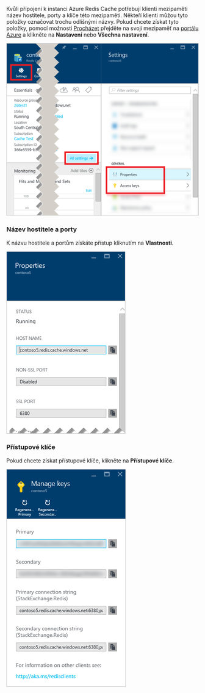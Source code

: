 Kvůli připojení k instanci Azure Redis Cache potřebují klienti mezipaměti název hostitele, porty a klíče této mezipaměti. Někteří klienti můžou tyto položky označovat trochu odlišnými názvy. Pokud chcete získat tyto položky, pomocí možnosti [Procházet](../articles/redis-cache/cache-configure.md#configure-redis-cache-settings) přejděte na svoji mezipaměť na [portálu Azure](https://portal.azure.com) a klikněte na **Nastavení** nebo **Všechna nastavení**. 

![Nastavení mezipaměti Redis](media/redis-cache-access-keys/redis-cache-settings.png)

### Název hostitele a porty

K názvu hostitele a portům získáte přístup kliknutím na **Vlastnosti**.

![Vlastnosti mezipaměti Redis](media/redis-cache-access-keys/redis-cache-properties.png)

### Přístupové klíče

Pokud chcete získat přístupové klíče, klikněte na **Přístupové klíče**.

![Přístupové klíče mezipaměti Redis](media/redis-cache-access-keys/redis-cache-access-keys.png)

<!--HONumber=Sep16_HO3-->


